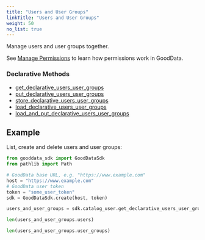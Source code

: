 ```yaml
---
title: "Users and User Groups"
linkTitle: "Users and User Groups"
weight: 50
no_list: true
---
```


Manage users and user groups together.

See [Manage Permissions](https://www.gooddata.com/docs/cloud/manage-deployment/manage-permissions/) to learn how permissions work in GoodData.

### Declarative Methods

* [get_declarative_users_user_groups](./get_declarative_users_user_groups/)
* [put_declarative_users_user_groups](./put_declarative_users_user_groups/)
* [store_declarative_users_user_groups](./store_declarative_users_user_groups/)
* [load_declarative_users_user_groups](./load_declarative_users_user_groups/)
* [load_and_put_declarative_users_user_groups](./load_and_put_declarative_users_user_groups/)

## Example
List, create and delete users and user groups:

```python
from gooddata_sdk import GoodDataSdk
from pathlib import Path

# GoodData base URL, e.g. "https://www.example.com"
host = "https://www.example.com"
# GoodData user token
token = "some_user_token"
sdk = GoodDataSdk.create(host, token)

users_and_user_groups = sdk.catalog_user.get_declarative_users_user_groups()

len(users_and_user_groups.users)

len(users_and_user_groups.user_groups)
```
